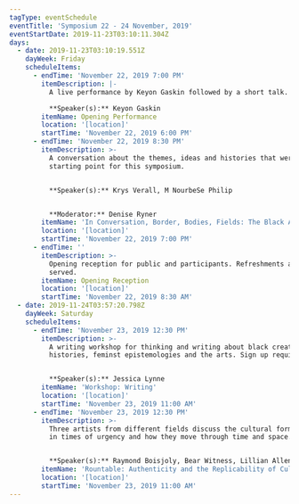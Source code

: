 ```yaml
---
tagType: eventSchedule
eventTitle: 'Symposium 22 - 24 November, 2019'
eventStartDate: 2019-11-23T03:10:11.304Z
days:
  - date: 2019-11-23T03:10:19.551Z
    dayWeek: Friday
    scheduleItems:
      - endTime: 'November 22, 2019 7:00 PM'
        itemDescription: |-
          A live performance by Keyon Gaskin followed by a short talk.

          **Speaker(s):** Keyon Gaskin
        itemName: Opening Performance
        location: '[location]'
        startTime: 'November 22, 2019 6:00 PM'
      - endTime: 'November 22, 2019 8:30 PM'
        itemDescription: >-
          A conversation about the themes, ideas and histories that were the
          starting point for this symposium.


          **Speaker(s):** Krys Verall, M NourbeSe Philip


          **Moderator:** Denise Ryner
        itemName: 'In Conversation, Border, Bodies, Fields: The Black Aesthetic Revisited'
        location: '[location]'
        startTime: 'November 22, 2019 7:00 PM'
      - endTime: ''
        itemDescription: >-
          Opening reception for public and participants. Refreshments and snacks
          served.
        itemName: Opening Reception
        location: '[location]'
        startTime: 'November 22, 2019 8:30 AM'
  - date: 2019-11-24T03:57:20.798Z
    dayWeek: Saturday
    scheduleItems:
      - endTime: 'November 23, 2019 12:30 PM'
        itemDescription: >-
          A writing workshop for thinking and writing about black creative
          histories, feminst epistemologies and the arts. Sign up required.


          **Speaker(s):** Jessica Lynne
        itemName: 'Workshop: Writing'
        location: '[location]'
        startTime: 'November 23, 2019 11:00 AM'
      - endTime: 'November 23, 2019 12:30 PM'
        itemDescription: >-
          Three artists from different fields discuss the cultural forms created
          in times of urgency and how they move through time and space.


          **Speaker(s):** Raymond Boisjoly, Bear Witness, Lillian Allen
        itemName: 'Rountable: Authenticity and the Replicability of Cultural Vernaculars'
        location: '[location]'
        startTime: 'November 23, 2019 11:00 AM'
---
```


